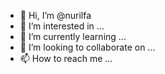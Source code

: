 - 👋 Hi, I’m @nurilfa
- 👀 I’m interested in ...
- 🌱 I’m currently learning ...
- 💞️ I’m looking to collaborate on ...
- 📫 How to reach me ...

<!---
nurilfa/nurilfa is a ✨ special ✨ repository because its `README.md` (this file) appears on your GitHub profile.
You can click the Preview link to take a look at your changes.
--->
